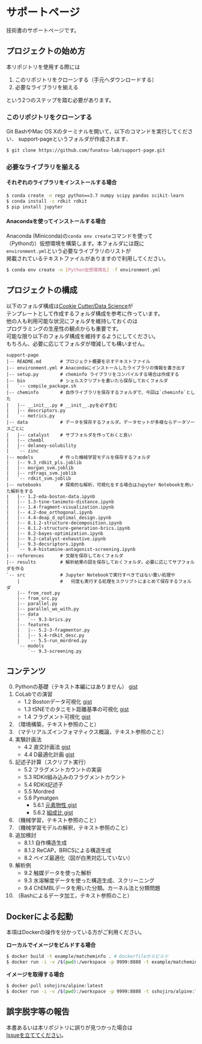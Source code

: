 # サポートページ

技術書のサポートページです。

## プロジェクトの始め方

本リポジトリを使用する際には

1. このリポジトリをクローンする（手元へダウンロードする）
1. 必要なライブラリを揃える

という2つのステップを踏む必要があります。

### このリポジトリをクローンする

Git BashやMac OS Xのターミナルを開いて，以下のコマンドを実行してください．
support-pageというフォルダが作成されます．

```bash
$ git clone https://github.com/funatsu-lab/support-page.git
```

### 必要なライブラリを揃える

#### それぞれのライブラリをインストールする場合

```bash
$ conda create -n regz python==3.7 numpy scipy pandas scikit-learn
$ conda install -c rdkit rdkit
$ pip install jupyter
```

#### Anacondaを使ってインストールする場合

Anaconda (Miniconda)の`conda env create`コマンドを使って<br>
（Pythonの）仮想環境を構築します。本フォルダには既に<br>
`environment.yml`という必要なライブラリのリストが<br>
掲載されているテキストファイルがありますので利用してください。

```bash
$ conda env create -n [Python仮想環境名] -f environment.yml
```

## プロジェクトの構成

以下のフォルダ構成は[Cookie Cutter/Data Science](https://github.com/drivendata/cookiecutter-data-science)が<br>
テンプレートとして作成するフォルダ構成を参考に作っています。<br>
他の人も利用可能な状況にフォルダを維持しておくのは<br>
プログラミングの生産性の観点からも重要です。<br>
可能な限り以下のフォルダ構成を維持するようにしてください。<br>
もちろん、必要に応じてフォルダが増減しても構いません。

```
support-page
|-- README.md       # プロジェクト概要を示すテキストファイル
|-- environment.yml # Anacondaにインストールしたライブラリの情報を書き出す
|-- setup.py        # cheminfo ライブラリをコンパイルする場合は作成する
|-- bin             # シェルスクリプトを書いたら保存しておくフォルダ
|   `-- compile_package.sh
|-- cheminfo        # 自作ライブラリを保存するフォルダで、今回は`cheminfo`とした
|   |-- __init__.py # __init__.pyを必ず含む
|   |-- descriptors.py
|   `-- metrics.py
|-- data            # データを保存するフォルダ。データセットが多様ならデータソースごとに
|   |-- catalyst    # サブフォルダを作っておくと良い
|   |-- chembl
|   |-- delaney-solubility
|   `-- zinc
|-- models          # 作った機械学習モデルを保存するフォルダ
|   |-- 9.3_rdkit_pls.joblib
|   |-- morgan_svm.joblib
|   |-- rdfrags_svm.joblib
|   `-- rdkit_svm.joblib
|-- notebooks       # 探索的な解析，可視化をする場合はJupyter Notebookを用いた解析をする
|   |-- 1.2-eda-boston-data.ipynb
|   |-- 1.3-tsne-tanimoto-distance.ipynb
|   |-- 1.4-fragment-visualization.ipynb
|   |-- 4.2-doe_orthogonal.ipynb
|   |-- 4.4-deap_d_optimal_design.ipynb
|   |-- 8.1.2-structure-decomposition.ipynb
|   |-- 8.1.2-structure-generation-brics.ipynb
|   |-- 8.2-bayes-optimization.ipynb
|   |-- 9.2-catalyst-exhaustive.ipynb
|   |-- 9.3-decsriptors.ipynb
|   `-- 9.4-histamine-antagonist-screening.ipynb
|-- references      # 文献を保存しておくフォルダ
|-- results         # 解析結果の図を保存しておくフォルダ。必要に応じてサブフォルダを作る
`-- src             # Jupyter Notebookで実行すべきではない重い処理や
    |               #   何度も実行する処理をスクリプトにまとめて保存するフォルダ
    |-- from_root.py
    |-- from_src.py
    |-- parallel.py
    |-- parallel_wo_with.py
    |-- data
    |   `-- 9.3-brics.py
    |-- features
    |   |-- 5.2-3-fragmentor.py
    |   |-- 5.4-rdkit_desc.py
    |   `-- 5.5-run_mordred.py
    `-- models
        `-- 9.3-screening.py
```

## コンテンツ

0. Pythonの基礎（テキスト本編にはありません） [gist](https://nbviewer.jupyter.org/gist/sshojiro/e437645bb071bcb6c072f9cc6dbb11fa)
1. CoLabでの演習
    - 1.2 Bostonデータ可視化 [gist](https://nbviewer.jupyter.org/gist/sshojiro/d614503df0db630ac8194e381a7e5588)
    - 1.3 tSNEでのタニモト距離基準の可視化 [gist](https://nbviewer.jupyter.org/gist/sshojiro/01579415335916620109f5c45e69826e)
    - 1.4 フラグメント可視化 [gist](https://nbviewer.jupyter.org/gist/sshojiro/946737ed021eae99b08e6b2cd0b4cc12/1-4-fragment-visualization.ipynb)
2. （環境構築，テキスト参照のこと）
3. （マテリアルズインフォマティクス概論，テキスト参照のこと）
4. 実験計画法
    - 4.2 直交計画法 [gist](https://nbviewer.jupyter.org/gist/sshojiro/975bd4c31e32fde35ddae14987510fa5/4-2-doe_orthogonal.ipynb)
    - 4.4 D最適化計画 [gist](https://nbviewer.jupyter.org/gist/sshojiro/1806ea69ce0b190a38a516bc050d36a9)
5. 記述子計算（スクリプト実行）
    - 5.2 フラグメントカウントの実装
    - 5.3 RDKit組み込みのフラグメントカウント
    - 5.4 RDKit記述子
    - 5.5 Mordred
    - 5.6 Pymatgen
      - 5.6.1 [元素物性 gist](https://nbviewer.jupyter.org/gist/sshojiro/decde333f82748c7df668374b571e75c)
      - 5.6.2 [組成比 gist](https://nbviewer.jupyter.org/gist/sshojiro/2868de251878d3f52a2e6521b430a968)
6. （機械学習，テキスト参照のこと）
7. （機械学習モデルの解釈，テキスト参照のこと）
8. 追加検討
    - 8.1.1 自作構造生成
    - 8.1.2 ReCAP，BRICSによる構造生成
    - 8.2 ベイズ最適化（図が白黒対応していない）
9. 解析例
    - 9.2 触媒データを使った解析
    - 9.3 水溶解度データを使った構造生成、スクリーニング
    - 9.4 ChEMBLデータを用いた分類。カーネル法と分類問題
10. （Bashによるデータ加工，テキスト参照のこと）

## Dockerによる起動

本項はDockerの操作を分かっている方がご利用ください。

**ローカルでイメージをビルドする場合**

```bash
$ docker build -t example/matcheminfo . # Dockerfileからビルド
$ docker run -i -v /$(pwd):/workspace -p 9999:8888 -t example/matcheminfo # 現在のフォルダとDockerコンテナ内を-vオプションで紐付ける（マウントする）
```

**イメージを取得する場合**

```bash 
$ docker pull sshojiro/alpine:latest
$ docker run -i -v /$(pwd):/workspace -p 9999:8888 -t sshojiro/alpine:latest # 現在のフォルダとDockerコンテナ内を-vオプションで紐付ける（マウントする）
```

## 誤字脱字等の報告

本書あるいは本リポジトリに誤りが見つかった場合は<br>
[Issueを立ててください](https://github.com/funatsu-lab/support-page/issues/new/choose)。
